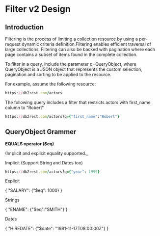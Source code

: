 # Filter v2 Design


## Introduction

Filtering is the process of limiting a collection resource by using a per-request dynamic criteria definition.Filtering enables efficient traversal of large collections.
Filtering can also be backed with pagination where each page contains a subset of items found in the complete collection.

To filter in a query, include the parameter q=QueryObject, where QueryObject is a JSON object that represents the custom selection, pagination and sorting to be applied to the resource. 

For example, assume the following resource:

```ruby
https://db2rest.com/actors
```

The following query includes a filter that restricts actors with first_name column to "Robert"

```ruby
https://db2rest.com/actors?q={"first_name":"Robert"}
```

## QueryObject Grammer

**EQUALS operator ($eq)**

(Implicit and explicit equality supported._

Implicit (Support String and Dates too)

```ruby
https://db2rest.com/actors?q={"year": 1999}
```

Explicit

{
"SALARY": {"$eq": 1000}
}

Strings

{
"ENAME": {"$eq":"SMITH"}
}

Dates

{
"HIREDATE": {"$date": "1981-11-17T08:00:00Z"}
}
 


